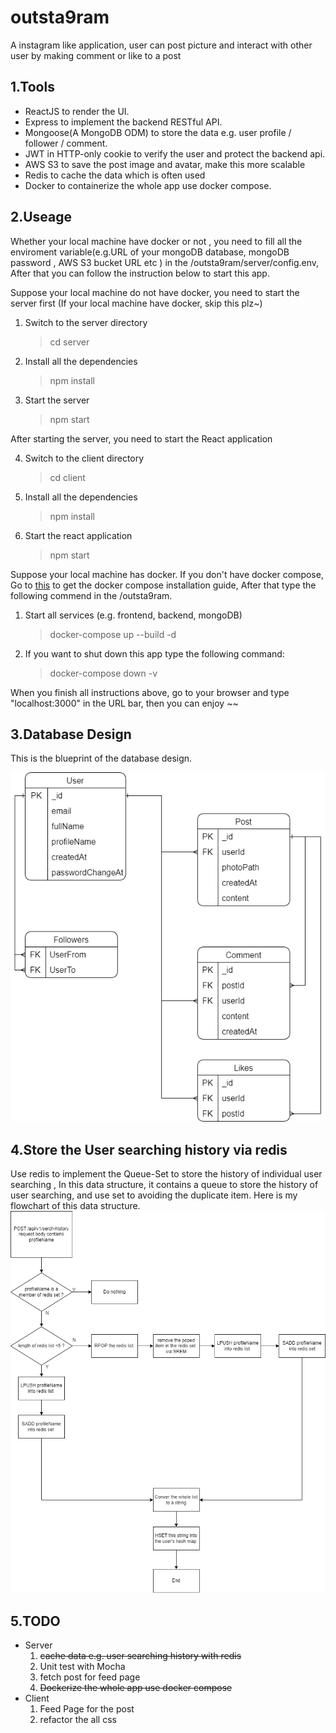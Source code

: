 # outsta9ram

A instagram like application, user can post picture and interact with other user by making comment or  like to a post

## 1.Tools

- ReactJS to render the UI.
- Express to implement the backend RESTful API.
- Mongoose(A MongoDB ODM) to store the data e.g. user profile / follower / comment.
- JWT in HTTP-only cookie to verify the user and protect the backend api.
- AWS S3 to save the post image and avatar, make this more scalable
- Redis to cache the data which is often used
- Docker to containerize the whole app use docker compose.

## 2.Useage

Whether your local machine have docker or not , you need to fill all the enviroment variable(e.g.URL of your mongoDB database, mongoDB password , AWS S3 bucket URL etc ) in the /outsta9ram/server/config.env, After that you can follow the instruction below to start this app.

Suppose your local machine do not have docker, you need to start the server first (If your local machine have docker, skip this plz~)

1. Switch to the server directory
   > cd server
2. Install all the dependencies
   > npm install
3. Start the server
   > npm start

After starting the server, you need to start the React application

4. Switch to the client directory
   > cd client
5. Install all the dependencies
   > npm install
6. Start the react application
   > npm start

Suppose your local machine has docker.
If you don't have docker compose, Go to [this](https://linux.how2shout.com/install-and-configure-docker-compose-on-ubuntu-22-04-lts-jammy/) to get the docker compose installation guide, After that type the following commend in the /outsta9ram.

1. Start all services (e.g. frontend, backend, mongoDB)
   > docker-compose up --build -d
2. If you want to shut down this app type the following command:
   > docker-compose down -v

When you finish all instructions above, go to your browser and type "localhost:3000" in the URL bar, then you can enjoy ~~

## 3.Database Design

This is the blueprint of the database design.

![image](https://github.com/Kazama1996/outsta9ram/blob/main/Database%20Design.png)

## 4.Store the User searching history via redis

Use redis to implement the Queue-Set to store the history of individual user searching , In this data structure, it contains a queue to store the history of user searching, and use set to avoiding the duplicate item. Here is my flowchart of this data structure.   
![image](https://github.com/Kazama1996/outsta9ram/blob/main/Queue-Set%20blueprint.png)

## 5.TODO

- Server
  1. ~~cache data e.g. user searching history with redis~~
  2. Unit test with Mocha
  3. fetch post for feed page
  4. ~~Dockerize the whole app use docker compose~~
- Client
  1. Feed Page for the post
  2. refactor the all css
